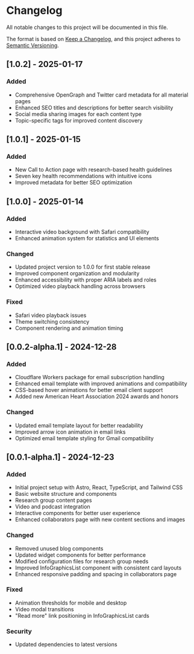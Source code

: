 # Changelog

All notable changes to this project will be documented in this file.

The format is based on [Keep a Changelog](https://keepachangelog.com/en/1.0.0/),
and this project adheres to [Semantic Versioning](https://semver.org/spec/v2.0.0.html).

## [1.0.2] - 2025-01-17

### Added
- Comprehensive OpenGraph and Twitter card metadata for all material pages
- Enhanced SEO titles and descriptions for better search visibility
- Social media sharing images for each content type
- Topic-specific tags for improved content discovery

## [1.0.1] - 2025-01-15

### Added

- New Call to Action page with research-based health guidelines
- Seven key health recommendations with intuitive icons
- Improved metadata for better SEO optimization

## [1.0.0] - 2025-01-14

### Added

- Interactive video background with Safari compatibility
- Enhanced animation system for statistics and UI elements

### Changed

- Updated project version to 1.0.0 for first stable release
- Improved component organization and modularity
- Enhanced accessibility with proper ARIA labels and roles
- Optimized video playback handling across browsers

### Fixed

- Safari video playback issues
- Theme switching consistency
- Component rendering and animation timing

## [0.0.2-alpha.1] - 2024-12-28

### Added

- Cloudflare Workers package for email subscription handling
- Enhanced email template with improved animations and compatibility
- CSS-based hover animations for better email client support
- Added new American Heart Association 2024 awards and honors

### Changed

- Updated email template layout for better readability
- Improved arrow icon animation in email links
- Optimized email template styling for Gmail compatibility

## [0.0.1-alpha.1] - 2024-12-23

### Added

- Initial project setup with Astro, React, TypeScript, and Tailwind CSS
- Basic website structure and components
- Research group content pages
- Video and podcast integration
- Interactive components for better user experience
- Enhanced collaborators page with new content sections and images

### Changed

- Removed unused blog components
- Updated widget components for better performance
- Modified configuration files for research group needs
- Improved InfoGraphicsList component with consistent card layouts
- Enhanced responsive padding and spacing in collaborators page

### Fixed

- Animation thresholds for mobile and desktop
- Video modal transitions
- "Read more" link positioning in InfoGraphicsList cards

### Security

- Updated dependencies to latest versions
